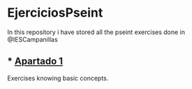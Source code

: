 # EjerciciosPseint
In this repository i have stored all the pseint exercises done in @IESCampanillas

## * [Apartado 1](https://github.com/FESEVA/EjerciciosPseint/tree/main/Apartado%201)
Exercises knowing basic concepts.
